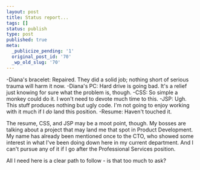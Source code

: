 ```yaml
---
layout: post
title: Status report...
tags: []
status: publish
type: post
published: true
meta:
  _publicize_pending: '1'
  original_post_id: '70'
  _wp_old_slug: '70'
---
```

-Diana's bracelet: Repaired.  They did a solid job; nothing short of serious trauma will harm it now.
-Diana's PC: Hard drive is going bad.  It's a relief just knowing for sure what the problem is, though.
-CSS: So simple a monkey could do it.  I won't need to devote much time to this.
-JSP: Ugh.  This stuff produces nothing but ugly code.  I'm not going to enjoy working with it much if I *do* land this position.
-Resume: Haven't touched it.

The resume, CSS, and JSP may be a moot point, though.  My bosses are talking about a project that may land me that spot in Product Development.  My name has already been mentioned once to the CTO, who showed some interest in what I've been doing down here in my current department.  And I can't pursue any of it if I go after the Professional Services position.

All I need here is a clear path to follow - is that too much to ask?
